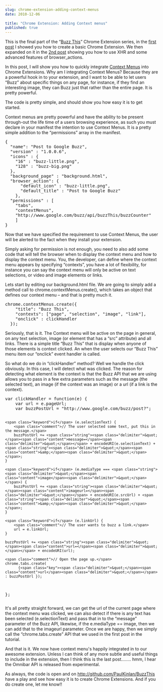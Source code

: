 ```yaml
---
slug: chrome-extension-adding-context-menus
date: 2010-12-06
 
title: "Chrome Extension: Adding Context menus"
published: true
---
```

<p>This is the final part of the &ldquo;<a href="https://chrome.google.com/extensions/detail/dnkpofojlncaepnglinmdjkfolgabldj">Buzz This</a>&rdquo;
Chrome Extension series, in the <a href="/chrome-extension-post-to-buzz-the-basics">first post</a> I showed you
how to create a basic Chrome Extension.  We then expanded on it in the <a href="/chrome-extension-post-to-buzz-getting-some-st">2nd
post</a>
showing you how to use XHR and some advanced features of browser_actions.</p>

<p>In this post, I will show you how to quickly integrate <a href="http://code.google.com/chrome/extensions/contextMenus.html">Context Menus</a> into Chrome
Extensions.  Why am I integrating Context Menus? Because they are a powerful
hook in to your extension, and I want to be able to let users &ldquo;Buzz&rdquo; about
specific things on any page, for instance, if they find an interesting
image, they can Buzz just that rather than the entire page.  It is pretty
powerful.</p>

<p>The code is pretty simple, and should show you how easy it is to get
started.</p>

<p>Context menus are pretty powerful and have the ability to be present
through-out the life time of a users browsing experience, as such you must
declare in your manifest the intention to use Context Menus.  It is a pretty
simple addition to the &ldquo;permissions&rdquo; array in the manifest.</p>

<div class="CodeRay">
  <div class="code"><pre>{
  <span class="key"><span class="delimiter">&quot;</span><span class="content">name</span><span class="delimiter">&quot;</span></span>: <span class="string"><span class="delimiter">&quot;</span><span class="content">Post to Google Buzz</span><span class="delimiter">&quot;</span></span>,
  <span class="key"><span class="delimiter">&quot;</span><span class="content">version</span><span class="delimiter">&quot;</span></span> : <span class="string"><span class="delimiter">&quot;</span><span class="content">1.0.0.6</span><span class="delimiter">&quot;</span></span>,
  <span class="key"><span class="delimiter">&quot;</span><span class="content">icons</span><span class="delimiter">&quot;</span></span> : {
    <span class="key"><span class="delimiter">&quot;</span><span class="content">16</span><span class="delimiter">&quot;</span></span> : <span class="string"><span class="delimiter">&quot;</span><span class="content">buzz-little.png</span><span class="delimiter">&quot;</span></span>,
    <span class="key"><span class="delimiter">&quot;</span><span class="content">128</span><span class="delimiter">&quot;</span></span> : <span class="string"><span class="delimiter">&quot;</span><span class="content">buzz-big.png</span><span class="delimiter">&quot;</span></span>
  },
  <span class="key"><span class="delimiter">&quot;</span><span class="content">background_page</span><span class="delimiter">&quot;</span></span> : <span class="string"><span class="delimiter">&quot;</span><span class="content">background.html</span><span class="delimiter">&quot;</span></span>,
  <span class="key"><span class="delimiter">&quot;</span><span class="content">browser_action</span><span class="delimiter">&quot;</span></span>: {
      <span class="key"><span class="delimiter">&quot;</span><span class="content">default_icon</span><span class="delimiter">&quot;</span></span> : <span class="string"><span class="delimiter">&quot;</span><span class="content">buzz-little.png</span><span class="delimiter">&quot;</span></span>,
      <span class="key"><span class="delimiter">&quot;</span><span class="content">default_title</span><span class="delimiter">&quot;</span></span> : <span class="string"><span class="delimiter">&quot;</span><span class="content">Post to Google Buzz</span><span class="delimiter">&quot;</span></span>
    },
  <span class="key"><span class="delimiter">&quot;</span><span class="content">permissions</span><span class="delimiter">&quot;</span></span> : [
    <span class="string"><span class="delimiter">&quot;</span><span class="content">tabs</span><span class="delimiter">&quot;</span></span>,
    <span class="string"><span class="delimiter">&quot;</span><span class="content">contextMenus</span><span class="delimiter">&quot;</span></span>,
    <span class="string"><span class="delimiter">&quot;</span><span class="content">http://www.google.com/buzz/api/buzzThis/buzzCounter</span><span class="delimiter">&quot;</span></span>
    ]
}</pre></div>
</div>


<p>Now that we have specified the requirement to use Context Menus, the user
will be alerted to the fact when they install your extension.</p>

<p>Simply asking for permission is not enough, you need to also add some code
that will tell the browser when to display the context menu and how to
display the context menu.  You, the developer, can define where the context
menu appears by specifying &ldquo;contexts&rdquo;, you have a lot of flexibility, for
instance you can say the context menu will only be active on text
selections, or video and image elements or links.</p>

<p>Lets start by editing our background.html file.  We are going to simply add
a method call to chrome.contextMenus.create(), which takes an object that
defines our context menu &ndash; and that is pretty much it.</p>

<div class="CodeRay">
  <div class="code"><pre>chrome.contextMenus.create({
    <span class="key"><span class="delimiter">&quot;</span><span class="content">title</span><span class="delimiter">&quot;</span></span>: <span class="string"><span class="delimiter">&quot;</span><span class="content">Buzz This</span><span class="delimiter">&quot;</span></span>,
    <span class="key"><span class="delimiter">&quot;</span><span class="content">contexts</span><span class="delimiter">&quot;</span></span>: [<span class="string"><span class="delimiter">&quot;</span><span class="content">page</span><span class="delimiter">&quot;</span></span>, <span class="string"><span class="delimiter">&quot;</span><span class="content">selection</span><span class="delimiter">&quot;</span></span>, <span class="string"><span class="delimiter">&quot;</span><span class="content">image</span><span class="delimiter">&quot;</span></span>, <span class="string"><span class="delimiter">&quot;</span><span class="content">link</span><span class="delimiter">&quot;</span></span>],
    <span class="key"><span class="delimiter">&quot;</span><span class="content">onclick</span><span class="delimiter">&quot;</span></span> : clickHandler
  });</pre></div>
</div>


<p>Seriously, that is it.  The Context menu will be active on the page in
general, on any text selection, image (or element that has a &ldquo;src&rdquo;
attribute) and all links.  There is a simple title &ldquo;Buzz This&rdquo; that is
display when anyone of those elements is context clicked.  An when the user
selects our &ldquo;Buzz This&rdquo; menu item our &ldquo;onclick&rdquo; event handler is called.</p>

<p>So what do we do in &ldquo;clickHandler&rdquo; method?  Well we handle the click
obviously.  In this case, I will detect what was clicked.  The reason for
detecting what element is the context is that the Buzz API that we are using
allows you to pass in a few extra parameters such as the message (the
selected text), an image (if the context was an image) or a url (if a link
is the context).</p>

<div class="CodeRay">
  <div class="code"><pre><span class="keyword">var</span> <span class="function">clickHandler</span> = <span class="keyword">function</span>(e) {
    <span class="keyword">var</span> url = e.pageUrl;
    <span class="keyword">var</span> buzzPostUrl = <span class="string"><span class="delimiter">&quot;</span><span class="content">http://www.google.com/buzz/post?</span><span class="delimiter">&quot;</span></span>;

    <span class="keyword">if</span> (e.selectionText) {
        <span class="comment">// The user selected some text, put this in the message.</span>
        buzzPostUrl += <span class="string"><span class="delimiter">&quot;</span><span class="content">message=</span><span class="delimiter">&quot;</span></span> + encodeURI(e.selectionText) + <span class="string"><span class="delimiter">&quot;</span><span class="content">&amp;</span><span class="delimiter">&quot;</span></span>;
    }

    <span class="keyword">if</span> (e.mediaType === <span class="string"><span class="delimiter">&quot;</span><span class="content">image</span><span class="delimiter">&quot;</span></span>) {
        buzzPostUrl += <span class="string"><span class="delimiter">&quot;</span><span class="content">imageurl=</span><span class="delimiter">&quot;</span></span> + encodeURI(e.srcUrl) + <span class="string"><span class="delimiter">&quot;</span><span class="content">&amp;</span><span class="delimiter">&quot;</span></span>;
    }

    <span class="keyword">if</span> (e.linkUrl) {
        <span class="comment">// The user wants to buzz a link.</span>
        url = e.linkUrl;
    }

    buzzPostUrl += <span class="string"><span class="delimiter">&quot;</span><span class="content">url=</span><span class="delimiter">&quot;</span></span> + encodeURI(url);

    <span class="comment">// Open the page up.</span>
    chrome.tabs.create(
          {<span class="key"><span class="delimiter">&quot;</span><span class="content">url</span><span class="delimiter">&quot;</span></span> : buzzPostUrl });
};</pre></div>
</div>


<p>It's all pretty straight forward, we can get the url of the current page
where the context menu was clicked, we can also detect if there is any text
has been selected (e.selectionText) and pass that in to the
&ldquo;message&rdquo; parameter of the Buzz API, likewise, if the e.mediaType == image,
then we can add that to the imageurl parameter.  Once we are happy, then we
simply call the &ldquo;chrome.tabs.create&rdquo; API that we used in the first post in
the tutorial.</p>

<p>And that is it.  We now have context menu's happily integrated in to our
awesome extension.  Unless I can think of any more subtle and useful things
to include in the extension, then I think this is the last post&hellip;&hellip;.. hmm,
I hear the Omnibar API is released from experimental.</p>

<p>As always, the code is open and on
<a href="http://github.com/PaulKinlan/BuzzThis">http://github.com/PaulKinlan/BuzzThis</a> have a play and see how easy it
is to create Chrome Extensions.  And if you
do create one, let me know!!</p>

